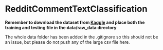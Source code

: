 # RedditCommentTextClassification

**Remember to download the dataset from [Kaggle](https://www.kaggle.com/c/reddit-comment-classification-comp-551/data) and place both the training and testing file in the data/raw_data directory**

The whole data folder has been added in the .gitignore so this should not be an issue, but please do not push any of the large csv file here.
